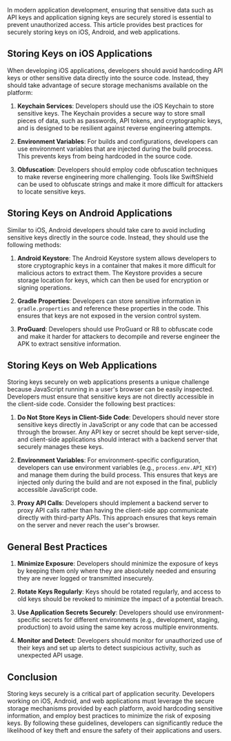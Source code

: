 In modern application development, ensuring that sensitive data such as API keys and application signing keys are securely stored is essential to prevent unauthorized access. This article provides best practices for securely storing keys on iOS, Android, and web applications.

## Storing Keys on iOS Applications

When developing iOS applications, developers should avoid hardcoding API keys or other sensitive data directly into the source code. Instead, they should take advantage of secure storage mechanisms available on the platform:

1. **Keychain Services**: Developers should use the iOS Keychain to store sensitive keys. The Keychain provides a secure way to store small pieces of data, such as passwords, API tokens, and cryptographic keys, and is designed to be resilient against reverse engineering attempts.

2. **Environment Variables**: For builds and configurations, developers can use environment variables that are injected during the build process. This prevents keys from being hardcoded in the source code.

3. **Obfuscation**: Developers should employ code obfuscation techniques to make reverse engineering more challenging. Tools like SwiftShield can be used to obfuscate strings and make it more difficult for attackers to locate sensitive keys.

## Storing Keys on Android Applications

Similar to iOS, Android developers should take care to avoid including sensitive keys directly in the source code. Instead, they should use the following methods:

1. **Android Keystore**: The Android Keystore system allows developers to store cryptographic keys in a container that makes it more difficult for malicious actors to extract them. The Keystore provides a secure storage location for keys, which can then be used for encryption or signing operations.

2. **Gradle Properties**: Developers can store sensitive information in `gradle.properties` and reference these properties in the code. This ensures that keys are not exposed in the version control system.

3. **ProGuard**: Developers should use ProGuard or R8 to obfuscate code and make it harder for attackers to decompile and reverse engineer the APK to extract sensitive information.

## Storing Keys on Web Applications

Storing keys securely on web applications presents a unique challenge because JavaScript running in a user's browser can be easily inspected. Developers must ensure that sensitive keys are not directly accessible in the client-side code. Consider the following best practices:

1. **Do Not Store Keys in Client-Side Code**: Developers should never store sensitive keys directly in JavaScript or any code that can be accessed through the browser. Any API key or secret should be kept server-side, and client-side applications should interact with a backend server that securely manages these keys.

2. **Environment Variables**: For environment-specific configuration, developers can use environment variables (e.g., `process.env.API_KEY`) and manage them during the build process. This ensures that keys are injected only during the build and are not exposed in the final, publicly accessible JavaScript code.

3. **Proxy API Calls**: Developers should implement a backend server to proxy API calls rather than having the client-side app communicate directly with third-party APIs. This approach ensures that keys remain on the server and never reach the user's browser.

## General Best Practices

1. **Minimize Exposure**: Developers should minimize the exposure of keys by keeping them only where they are absolutely needed and ensuring they are never logged or transmitted insecurely.

2. **Rotate Keys Regularly**: Keys should be rotated regularly, and access to old keys should be revoked to minimize the impact of a potential breach.

3. **Use Application Secrets Securely**: Developers should use environment-specific secrets for different environments (e.g., development, staging, production) to avoid using the same key across multiple environments.

4. **Monitor and Detect**: Developers should monitor for unauthorized use of their keys and set up alerts to detect suspicious activity, such as unexpected API usage.

## Conclusion

Storing keys securely is a critical part of application security. Developers working on iOS, Android, and web applications must leverage the secure storage mechanisms provided by each platform, avoid hardcoding sensitive information, and employ best practices to minimize the risk of exposing keys. By following these guidelines, developers can significantly reduce the likelihood of key theft and ensure the safety of their applications and users.
